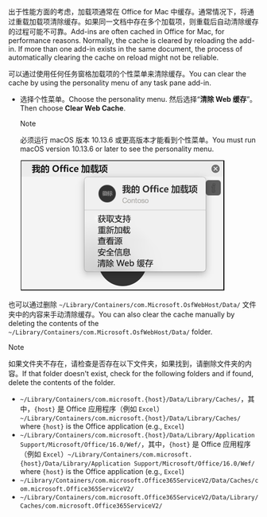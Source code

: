 <span data-ttu-id="13ec4-p101">出于性能方面的考虑，加载项通常在 Office for Mac 中缓存。通常情况下，将通过重载加载项清除缓存。如果同一文档中存在多个加载项，则重载后自动清除缓存的过程可能不可靠。</span><span class="sxs-lookup"><span data-stu-id="13ec4-p101">Add-ins are often cached in Office for Mac, for performance reasons. Normally, the cache is cleared by reloading the add-in. If more than one add-in exists in the same document, the process of automatically clearing the cache on reload might not be reliable.</span></span>

<span data-ttu-id="13ec4-104">可以通过使用任何任务窗格加载项的个性菜单来清除缓存。</span><span class="sxs-lookup"><span data-stu-id="13ec4-104">You can clear the cache by using the personality menu of any task pane add-in.</span></span>
- <span data-ttu-id="13ec4-105">选择个性菜单。</span><span class="sxs-lookup"><span data-stu-id="13ec4-105">Choose the personality menu.</span></span> <span data-ttu-id="13ec4-106">然后选择“**清除 Web 缓存**”。</span><span class="sxs-lookup"><span data-stu-id="13ec4-106">Then choose **Clear Web Cache**.</span></span>
    > [!NOTE]
    > <span data-ttu-id="13ec4-107">必须运行 macOS 版本 10.13.6 或更高版本才能看到个性菜单。</span><span class="sxs-lookup"><span data-stu-id="13ec4-107">You must run macOS version 10.13.6 or later to see the personality menu.</span></span>

    ![个性菜单上“清除 Web 缓存”选项的屏幕截图](../images/mac-clear-cache-menu.png)

<span data-ttu-id="13ec4-109">也可以通过删除 `~/Library/Containers/com.Microsoft.OsfWebHost/Data/` 文件夹中的内容来手动清除缓存。</span><span class="sxs-lookup"><span data-stu-id="13ec4-109">You can also clear the cache manually by deleting the contents of the `~/Library/Containers/com.Microsoft.OsfWebHost/Data/` folder.</span></span>

> [!NOTE]
> <span data-ttu-id="13ec4-110">如果文件夹不存在，请检查是否存在以下文件夹，如果找到，请删除文件夹的内容。</span><span class="sxs-lookup"><span data-stu-id="13ec4-110">If that folder doesn't exist, check for the following folders and if found, delete the contents of the folder.</span></span>
>    - <span data-ttu-id="13ec4-111">`~/Library/Containers/com.microsoft.{host}/Data/Library/Caches/`，其中，`{host}` 是 Office 应用程序（例如 `Excel`）</span><span class="sxs-lookup"><span data-stu-id="13ec4-111">`~/Library/Containers/com.microsoft.{host}/Data/Library/Caches/` where `{host}` is the Office application (e.g., `Excel`)</span></span>
>    - <span data-ttu-id="13ec4-112">`~/Library/Containers/com.microsoft.{host}/Data/Library/Application Support/Microsoft/Office/16.0/Wef/`，其中，`{host}` 是 Office 应用程序（例如 `Excel`）</span><span class="sxs-lookup"><span data-stu-id="13ec4-112">`~/Library/Containers/com.microsoft.{host}/Data/Library/Application Support/Microsoft/Office/16.0/Wef/` where `{host}` is the Office application (e.g., `Excel`)</span></span>
>    - `~/Library/Containers/com.microsoft.Office365ServiceV2/Data/Caches/com.microsoft.Office365ServiceV2/`
>    - `~/Library/Containers/com.microsoft.Office365ServiceV2/Data/Library/Caches/com.microsoft.Office365ServiceV2/`
